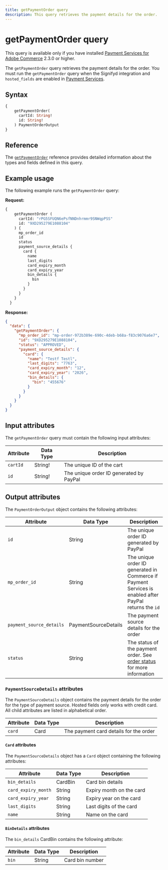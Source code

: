 ```yaml
---
title: getPaymentOrder query
description: This query retrieves the payment details for the order.
---
```


# getPaymentOrder query

<InlineAlert variant="info" slots="text" />

This query is available only if you have installed [Payment Services for Adobe Commerce](https://commercemarketplace.adobe.com/magento-payment-services.html) 2.3.0 or higher.

The `getPaymentOrder` query retrieves the payment details for the order. You must run the `getPaymentOrder` query  when the Signifyd integration and `hosted_fields` are enabled in [Payment Services](https://experienceleague.adobe.com/docs/commerce-merchant-services/payment-services/payments-checkout/payments-options.html).

## Syntax

```graphql
{ 
    getPaymentOrder(
      cartId: String!
      id: String!
    ) PaymentOrderOutput
}
```

## Reference

The [`getPaymentOrder`](https://developer.adobe.com/commerce/webapi/graphql-api/index.html#query-getPaymentOrder) reference provides detailed information about the types and fields defined in this query.

## Example usage

The following example runs the `getPaymentOrder` query:

**Request:**

```graphql
{
    getPaymentOrder (
      cartId: "rPG5SFUQN6ePsfNNDnhrmmr9SNWqpPSS"
      id: "9XD295279E1088104"
    ) {
      mp_order_id
      id
      status
      payment_source_details {
        card {
          name
          last_digits
          card_expiry_month
          card_expiry_year
          bin_details {
            bin
          }
        }         
      }
    }
  }
```

**Response:**

```json
{
  "data": {
    "getPaymentOrder": {
      "mp_order_id": "mp-order-972b389e-690c-4deb-b68a-f83c9076a6e7",
      "id": "9XD295279E1088104",
      "status": "APPROVED",
      "payment_source_details": {
        "card": {
          "name": "Testf Testl",
          "last_digits": "7763",
          "card_expiry_month": "12",
          "card_expiry_year": "2026",
          "bin_details": {
            "bin": "455676"
          }
        }
      }
    }
  }
}
```

## Input attributes

The `getPaymentOrder` query must contain the following input attributes:

Attribute |  Data Type | Description
--- | --- | ---
`cartId` | String! | The unique ID of the cart
`id` | String! | The unique order ID generated by PayPal

## Output attributes

The `PaymentOrderOutput` object contains the following attributes:

Attribute |  Data Type | Description
--- | --- | ---
`id` | String | The unique order ID generated by PayPal
`mp_order_id` | String | The unique order ID generated in Commerce if Payment Services is enabled after PayPal returns the `id`
`payment_source_details` | PaymentSourceDetails | The payment source details for the order
`status` | String | The status of the payment order. See [order status](https://experienceleague.adobe.com/docs/commerce-admin/stores-sales/order-management/orders/order-status.html) for more information

### `PaymentSourceDetails` attributes

The `PaymentSourceDetails` object contains the payment details for the order for the type of payment source. Hosted fields only works with credit card. All child attributes are listed in alphabetical order.

Attribute |  Data Type | Description
--- | --- | ---
`card` | Card | The payment card details for the order

#### `Card` attributes

The `PaymentSourceDetails` object has a `Card` object containing the following attributes:

Attribute |  Data Type | Description
--- | --- | ---
`bin_details` | CardBin | Card bin details
`card_expiry_month` | String | Expiry month on the card
`card_expiry_year` | String | Expiry year on the card
`last_digits` | String | Last digits of the card
`name` | String | Name on the card

#### `BinDetails` attributes

The `bin_details` CardBin contains the following attribute:

Attribute |  Data Type | Description
--- | --- | ---
`bin` | String | Card bin number
